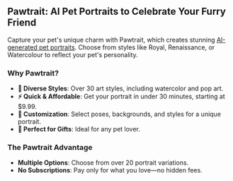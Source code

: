 ## Pawtrait: AI Pet Portraits to Celebrate Your Furry Friend

Capture your pet's unique charm with Pawtrait, which creates stunning [AI-generated pet portraits](https://www.pawtrait.art/). Choose from styles like Royal, Renaissance, or Watercolour to reflect your pet's personality.

### Why Pawtrait?
- **🎨 Diverse Styles**: Over 30 art styles, including watercolor and pop art.
- **⚡ Quick & Affordable**: Get your portrait in under 30 minutes, starting at $9.99.
- **📸 Customization**: Select poses, backgrounds, and styles for a unique portrait.
- **🎁 Perfect for Gifts**: Ideal for any pet lover.

### The Pawtrait Advantage
- **Multiple Options**: Choose from over 20 portrait variations.
- **No Subscriptions**: Pay only for what you love—no hidden fees.
